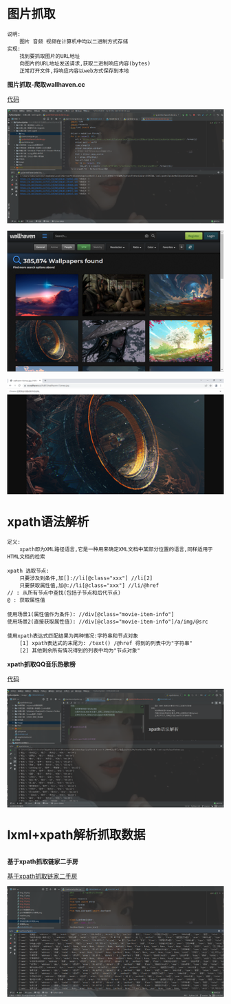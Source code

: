 # 图片抓取
```text
说明:
    图片 音频 视频在计算机中均以二进制方式存储
实现:
    找到要抓取图片的URL地址
    向图片的URL地址发送请求,获取二进制响应内容(bytes)
    正常打开文件,将响应内容以web方式保存到本地
```

**图片抓取-爬取wallhaven.cc**

[代码](https://github.com/LiuShiYa-github/PythonSpider/blob/master/03%E7%AC%AC%E4%B8%89%E7%AB%A0%EF%BC%9Alxml%2Bxpath/SpiderWallhavenSelenimu.py)

![img_41.png](../Image/img_41.png)

![img_39.png](../Image/img_39.png)

![img_40.png](../Image/img_40.png)


# xpath语法解析

```text
定义:
    xpath即为XML路径语言,它是一种用来确定XML文档中某部分位置的语言,同样适用于HTML文档的检索

xpath 选取节点:
    只要涉及到条件,加[]://li[@class="xxx"] //li[2]
    只要获取属性值,加@://li[@class="xxx"] //li/@href
// : 从所有节点中查找(包括子节点和后代节点)
@ : 获取属性值

使用场景1(属性值作为条件): //div[@class="movie-item-info"]
使用场景2(直接获取属性值): //div[@class="movie-item-info"]/a/img/@src

使用xpath表达式匹配结果为两种情况:字符串和节点对象
    [1] xpath表达式的末尾为: /text() /@href 得到的列表中为"字符串"
    [2] 其他剩余所有情况得到的列表中均为"节点对象"
```


**xpath抓取QQ音乐热歌榜**

[代码](https://github.com/LiuShiYa-github/PythonSpider/blob/master/03%E7%AC%AC%E4%B8%89%E7%AB%A0%EF%BC%9Alxml%2Bxpath/xpathdemo.py)

![img_38.png](../Image/img_38.png)


# lxml+xpath解析抓取数据

```text

```

**基于xpath抓取链家二手房**

[基于xpath抓取链家二手房](https://github.com/LiuShiYa-github/PythonSpider/blob/master/03%E7%AC%AC%E4%B8%89%E7%AB%A0%EF%BC%9Alxml%2Bxpath/LianHomeSpider.py "悬停显示")

![img_42.png](../Image/img_42.png)